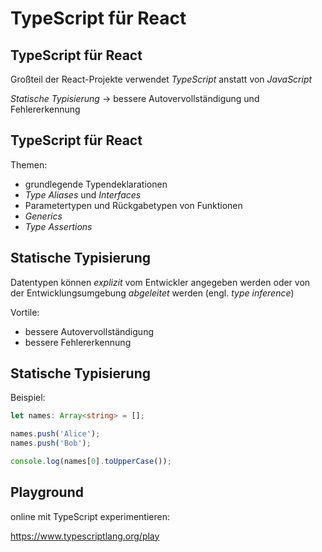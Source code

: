 # TypeScript für React

<!-- closely realated content in presentations typescript and react-->

## TypeScript für React

Großteil der React-Projekte verwendet _TypeScript_ anstatt von _JavaScript_

_Statische Typisierung_ → bessere Autovervollständigung und Fehlererkennung

## TypeScript für React

Themen:

- grundlegende Typendeklarationen
- _Type Aliases_ und _Interfaces_
- Parametertypen und Rückgabetypen von Funktionen
- _Generics_
- _Type Assertions_

## Statische Typisierung

Datentypen können _explizit_ vom Entwickler angegeben werden oder von der Entwicklungsumgebung _abgeleitet_ werden (engl. _type inference_)

Vortile:

- bessere Autovervollständigung
- bessere Fehlererkennung

## Statische Typisierung

Beispiel:

```ts
let names: Array<string> = [];

names.push('Alice');
names.push('Bob');

console.log(names[0].toUpperCase());
```

## Playground

online mit TypeScript experimentieren:

https://www.typescriptlang.org/play
